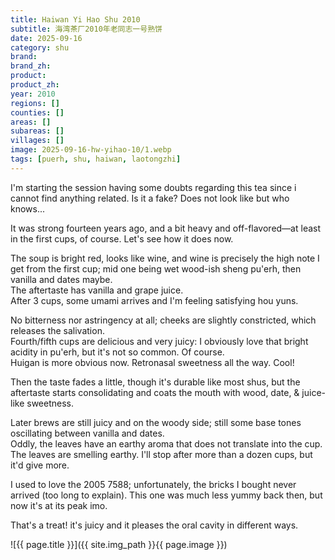 ```yaml
---
title: Haiwan Yi Hao Shu 2010
subtitle: 海湾茶厂2010年老同志一号熟饼
date: 2025-09-16
category: shu
brand: 
brand_zh: 
product: 
product_zh: 
year: 2010
regions: []
counties: []
areas: []
subareas: []
villages: []
image: 2025-09-16-hw-yihao-10/1.webp
tags: [puerh, shu, haiwan, laotongzhi]
---
```


I'm starting the session having some doubts regarding this tea since i cannot find anything related. Is it a fake? Does not look like but who knows...

It was strong fourteen years ago, and a bit heavy and off-flavored—at least in the first cups, of course. Let's see how it does now.

The soup is bright red, looks like wine, and wine is precisely the high note I get from the first cup; mid one being wet wood-ish sheng pu'erh, then vanilla and dates maybe.\
The aftertaste has vanilla and grape juice.\
After 3 cups, some umami arrives and I'm feeling satisfying hou yuns.

No bitterness nor astringency at all; cheeks are slightly constricted, which releases the salivation.\
Fourth/fifth cups are delicious and very juicy: I obviously love that bright acidity in pu'erh, but it's not so common. Of course.\
Huigan is more obvious now. Retronasal sweetness all the way. Cool!

Then the taste fades a little, though it's durable like most shus, but the aftertaste starts consolidating and coats the mouth with wood, date, & juice-like sweetness.

Later brews are still juicy and on the woody side; still some base tones oscillating between vanilla and dates.\
Oddly, the leaves have an earthy aroma that does not translate into the cup. The leaves are smelling earthy. I'll stop after more than a dozen cups, but it'd give more.

I used to love the 2005 7588; unfortunately, the bricks I bought never arrived (too long to explain). This one was much less yummy back then, but now it's at its peak imo.

That's a treat! it's juicy and it pleases the oral cavity in different ways.

![{{ page.title }}]({{ site.img_path }}{{ page.image }})